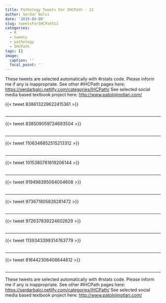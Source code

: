 ```yaml
---
title: Pathology Tweets For IHCPath - 11
author: Serdar Balci
date: '2019-09-09'
slug: tweetsForIHCPath11
categories:
  - R
  - tweets
  - pathology
  - IHCPath
tags: []
image:
  caption: ''
  focal_point: ''
---
```



These tweets are selected automatically with #rstats code. Please inform me if any is inappropriate.
See other #IHCPath pages here: https://serdarbalci.netlify.com/categories/IHCPath/ 
See selected social media based textbook project here: http://www.patolojinotlari.com/

{{< tweet 838613229622415361 >}}
<br>
<br>
<hr>
{{< tweet 838509059724693504 >}}
<br>
<br>
<hr>
{{< tweet 1106348852515213312 >}}
<br>
<br>
<hr>
{{< tweet 1015380761619206144 >}}
<br>
<br>
<hr>
{{< tweet 919498395064004608 >}}
<br>
<br>
<hr>
{{< tweet 973671805826281472 >}}
<br>
<br>
<hr>
{{< tweet 972637839224602629 >}}
<br>
<br>
<hr>
{{< tweet 1139343399314763779 >}}
<br>
<br>
<hr>
{{< tweet 816442306408644612 >}}
<br>
<br>
<hr>


These tweets are selected automatically with #rstats code. Please inform me if any is inappropriate.
See other #IHCPath pages here: https://serdarbalci.netlify.com/categories/IHCPath/ 
See selected social media based textbook project here: http://www.patolojinotlari.com/
